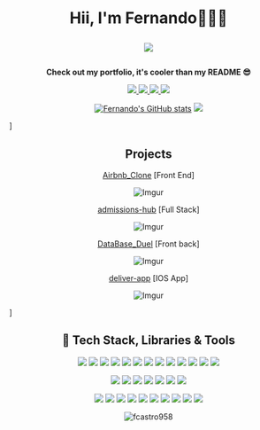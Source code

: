 <h1 align='center' paddingBottom='10px'>
  Hii, I'm Fernando👨🏽‍💻 
  <p align="center">
       <img src="https://readme-typing-svg.demolab.com/?lines=Full-stack+web+and+app+developer;Always+learning+new+things" />
   </p>
</h1>

<p align='center'><b>Check out my portfolio, it's cooler than my README 😎</b></p>


<p align='center'>
  <a href="https://Fernando.com" align='center' target="_blank"  rel="noreferrer noopener">
    <img src="https://img.shields.io/badge/Portfolio-%23000000.svg?style=for-the-badge&logo=firefox&logoColor=#FF7139" />
  </a>
  <a href="https://www.linkedin.com/in/fernandcastro958/" target="_blank" rel="noreferrer noopener">
    <img src="https://img.shields.io/badge/linkedin-%230077B5.svg?&style=for-the-badge&logo=linkedin&logoColor=white" />
   </a>
  <a href="mailto:fernando77castroo@gmail.com">
    <img src="https://img.shields.io/badge/Gmail-D14836?style=for-the-badge&logo=gmail&logoColor=white" />
     <img src="https://komarev.com/ghpvc/?username=Fcastro958&style=for-the-badge" />
  </a> 
</p> 


<p align='center'>
<a href="http://www.github.com/fcastro958"><img src="https://github-readme-stats.vercel.app/api?username=Fcastro958&show_icons=true&hide=&count_private=true&title_color=ffffff&text_color=14b8a6&icon_color=ffffff&bg_color=00000000&hide_border=true&show_icons=true" alt="Fernando's GitHub stats" /></a>
<a href="http://www.github.com/Fcastro958"><img src="https://github-readme-streak-stats.herokuapp.com/?user=Fcastro958&stroke=14b8a6&background=00000000&ring=ffffff&fire=ffffff&currStreakNum=14b8a6&currStreakLabel=ffffff&sideNums=14b8a6&sideLabels=14b8a6&dates=14b8a6&hide_border=true" /></a>
</p>



]



<h2 align='center' paddingBottom='10px'> Projects </h2>

<div align="center">

[Airbnb_Clone](https://github.com/Fcastro958/Airbnb_Clone) [Front End]

![Imgur](https://i.imgur.com/c9MnqMn.gif)


[admissions-hub](https://github.com/Fcastro958/admissions-hub) [Full Stack]

![Imgur](https://i.imgur.com/PgihuMr.gif)


 [DataBase_Duel](https://github.com/Fcastro958/DataBase_Duel) [Front back]

 ![Imgur](https://i.imgur.com/IpUGAuH.gif)

 [deliver-app](https://github.com/Fcastro958/delivery-app) [IOS App]

  ![Imgur](https://i.imgur.com/IpUGAuH.gif)

</div>


]


<h2 align='center'> 🧰 Tech Stack, Libraries & Tools </h2>
<p align='center'>
    <img src="https://camo.githubusercontent.com/93c855ae825c1757f3426f05a05f4949d3b786c5b22d0edb53143a9e8f8499f6/68747470733a2f2f696d672e736869656c64732e696f2f62616467652f4a6176615363726970742d3332333333303f7374796c653d666f722d7468652d6261646765266c6f676f3d6a617661736372697074266c6f676f436f6c6f723d463744463145" />
    <img src="https://img.shields.io/badge/jQuery-0769AD?style=for-the-badge&logo=jquery&logoColor=white" />
    <img src="https://camo.githubusercontent.com/ab4c3c731a174a63df861f7b118d6c8a6c52040a021a552628db877bd518fe84/68747470733a2f2f696d672e736869656c64732e696f2f62616467652f72656163742d2532333230323332612e7376673f7374796c653d666f722d7468652d6261646765266c6f676f3d7265616374266c6f676f436f6c6f723d253233363144414642" />
    <img src="https://img.shields.io/badge/Vite-B73BFE?style=for-the-badge&logo=vite&logoColor=FFD62E" />
    <img src="https://img.shields.io/badge/next.js-000000?style=for-the-badge&logo=nextdotjs&logoColor=white" />
    <img src="https://camo.githubusercontent.com/e6b67b27998fca3bccf4c0ee479fc8f9de09d91f389cccfbe6cb1e29c10cfbd7/68747470733a2f2f696d672e736869656c64732e696f2f62616467652f637373332d2532333135373242362e7376673f7374796c653d666f722d7468652d6261646765266c6f676f3d63737333266c6f676f436f6c6f723d7768697465" />
    <img src="https://camo.githubusercontent.com/49fbb99f92674cc6825349b154b65aaf4064aec465d61e8e1f9fb99da3d922a1/68747470733a2f2f696d672e736869656c64732e696f2f62616467652f68746d6c352d2532334533344632362e7376673f7374796c653d666f722d7468652d6261646765266c6f676f3d68746d6c35266c6f676f436f6c6f723d7768697465" />
    <img src="https://camo.githubusercontent.com/b13ed67c809178963ce9d538175b02649800772be1ce0cb02da5879e5614e236/68747470733a2f2f696d672e736869656c64732e696f2f62616467652f426f6f7473747261702d3536334437433f7374796c653d666f722d7468652d6261646765266c6f676f3d626f6f747374726170266c6f676f436f6c6f723d7768697465" />
    <img src="https://img.shields.io/badge/firebase-ffca28?style=for-the-badge&logo=firebase&logoColor=black" />
    <img src="https://img.shields.io/badge/Material%20UI-007FFF?style=for-the-badge&logo=mui&logoColor=white" />
    <img src="https://img.shields.io/badge/React_Query-FF4154?style=for-the-badge&logo=React_Query&logoColor=white" />
    <img src="https://img.shields.io/badge/Redux-593D88?style=for-the-badge&logo=redux&logoColor=white" />
    <img src="https://img.shields.io/badge/Socket.io-010101?&style=for-the-badge&logo=Socket.io&logoColor=white" />
</p>
  
          
<p align='center'>
  <img src="https://img.shields.io/badge/node.js-6DA55F?style=for-the-badge&logo=node.js&logoColor=white" />
  <img src="https://img.shields.io/badge/Express.js-000000?style=for-the-badge&logo=express&logoColor=white" />
  <img src="https://img.shields.io/badge/postgres-%23316192.svg?style=for-the-badge&logo=postgresql&logoColor=white" />
  <img src="https://camo.githubusercontent.com/63350538fde994bc287ccd4908809301e157980e6564bf78d2c5cec22c0a5914/68747470733a2f2f696d672e736869656c64732e696f2f62616467652f446f636b65722d3243413545303f7374796c653d666f722d7468652d6261646765266c6f676f3d646f636b6572266c6f676f436f6c6f723d7768697465" />
  <img src="https://img.shields.io/badge/Postman-FF6C37?style=for-the-badge&logo=Postman&logoColor=white" />
  <img src="https://img.shields.io/badge/Amazon_AWS-FF9900?style=for-the-badge&logo=amazonaws&logoColor=white" />
  <img src="https://img.shields.io/badge/json-5E5C5C?style=for-the-badge&logo=json&logoColor=white" />
</p>

<p align='center'>
  <img src="https://img.shields.io/badge/git-%23F05033.svg?style=for-the-badge&logo=git&logoColor=white" />
  <img src="https://img.shields.io/badge/NPM-%23000000.svg?style=for-the-badge&logo=npm&logoColor=white" />
  <img src="https://img.shields.io/badge/Yarn-2C8EBB?style=for-the-badge&logo=yarn&logoColor=white" />
  <img src="https://img.shields.io/badge/eslint-3A33D1?style=for-the-badge&logo=eslint&logoColor=white" />
  <img src="https://img.shields.io/badge/prettier-1A2C34?style=for-the-badge&logo=prettier&logoColor=F7BA3E" />
  <img src="https://img.shields.io/badge/Visual_Studio_Code-0078D4?style=for-the-badge&logo=visual%20studio%20code&logoColor=white" />
  <img src="https://img.shields.io/badge/Babel-F9DC3E?style=for-the-badge&logo=babel&logoColor=white" />
  <img src="https://img.shields.io/badge/Webpack-8DD6F9?style=for-the-badge&logo=Webpack&logoColor=white" />
  <img src="https://img.shields.io/badge/Jest-C21325?style=for-the-badge&logo=jest&logoColor=white" />
  <img src="https://img.shields.io/badge/Markdown-000000?style=for-the-badge&logo=markdown&logoColor=white" />
</p>
  
  
  <p align='center'>
  <img align="center" src="https://github-readme-stats.vercel.app/api/top-langs?username=fcastro958&show_icons=true&locale=en&layout=compact" alt="fcastro958" />
</p>
  
  




<!--
**Fcastro958/Fcastro958** is a ✨ _special_ ✨ repository because its `README.md` (this file) appears on your GitHub profile.

Here are some ideas to get you started:

- 🔭 I’m currently working on ...
- 🌱 I’m currently learning ...
- 👯 I’m looking to collaborate on ...
- 🤔 I’m looking for help with ...
- 💬 Ask me about ...
- 📫 How to reach me: ...
- 😄 Pronouns: ...
- ⚡ Fun fact: ...
-->

